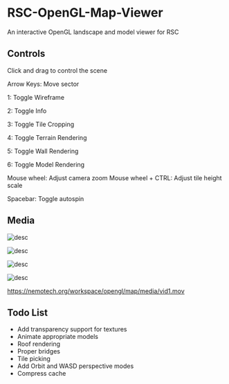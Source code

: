 
# RSC-OpenGL-Map-Viewer

An interactive OpenGL landscape and model viewer for RSC

## Controls

Click and drag to control the scene

Arrow Keys: Move sector

1: Toggle Wireframe

2: Toggle Info

3: Toggle Tile Cropping

4: Toggle Terrain Rendering

5: Toggle Wall Rendering

6: Toggle Model Rendering

Mouse wheel: Adjust camera zoom
Mouse wheel + CTRL: Adjust tile height scale

Spacebar: Toggle autospin

## Media

![desc](https://nemotech.org/workspace/opengl/map/media/shot1.png)

![desc](https://nemotech.org/workspace/opengl/map/media/shot2.png)

![desc](https://nemotech.org/workspace/opengl/map/media/shot3.png)

![desc](https://nemotech.org/workspace/opengl/map/media/shot4.png)

https://nemotech.org/workspace/opengl/map/media/vid1.mov

## Todo List

* Add transparency support for textures
* Animate appropriate models
* Roof rendering
* Proper bridges
* Tile picking
* Add Orbit and WASD perspective modes
* Compress cache
